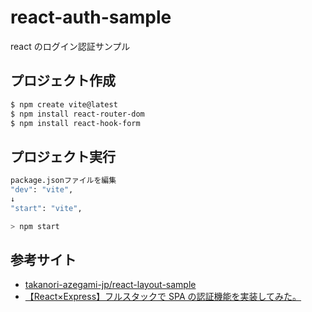 # react-auth-sample

react のログイン認証サンプル

## プロジェクト作成

```bash
$ npm create vite@latest
$ npm install react-router-dom
$ npm install react-hook-form
```

## プロジェクト実行

```bash
package.jsonファイルを編集
"dev": "vite",
↓
"start": "vite",
```

```bash
> npm start
```

## 参考サイト

- [takanori-azegami-jp/react-layout-sample](https://github.com/takanori-azegami-jp/react-layout-sample)
- [【React×Express】フルスタックで SPA の認証機能を実装してみた。](https://zenn.dev/masatotezuka/articles/9d9f9f9812f239)
